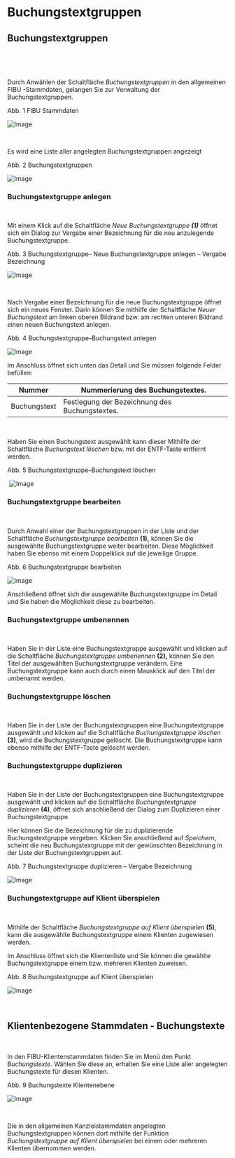 # Buchungstextgruppen

## Buchungstextgruppen

&nbsp;

&nbsp;

Durch Anwählen der Schaltfläche *Buchungstextgruppen* in den allgemeinen FIBU -Stammdaten, gelangen Sie zur Verwaltung der Buchungstextgruppen.&nbsp;

Abb. 1 FIBU Stammdaten

![Image](<lib/NeuesElement198.png>)

&nbsp;

Es wird eine Liste aller angelegten Buchungstextgruppen angezeigt

Abb. 2 Buchungstextgruppen&nbsp;

![Image](<lib/NeuesElement196.png>)

### Buchungstextgruppe anlegen

&nbsp;

Mit einem Klick auf die Schaltfläche *Neue Buchungstextgruppe **(1)*** öffnet sich ein Dialog zur Vergabe einer Bezeichnung für die neu anzulegende Buchungstextgruppe.

Abb. 3 Buchungstextgruppe– Neue Buchungstextgruppe anlegen – Vergabe Bezeichnung

![Image](<lib/NeuesElement195.png>)

&nbsp;

Nach Vergabe einer Bezeichnung für die neue Buchungstextgruppe öffnet sich ein neues Fenster. Darin können Sie mithilfe der Schaltfläche *Neuer Buchungstext* am linken oberen Bildrand bzw. am rechten unteren Bildrand einen neuen Buchungstext anlegen.

Abb. 4 Buchungstextgruppe–Buchungstext anlegen

![Image](<lib/NeuesElement194.png>)

Im Anschluss öffnet sich unten das Detail und Sie müssen folgende Felder befüllen:

| Nummer | Nummerierung des Buchungstextes. |
| --- | --- |
| Buchungstext | Festlegung der Bezeichnung des&nbsp; Buchungstextes. |


&nbsp;

Haben Sie einen Buchungstext ausgewählt kann dieser Mithilfe der Schaltfläche *Buchungstext löschen* bzw. mit der ENTF-Taste entfernt werden.

Abb. 5 Buchungstextgruppe–Buchungstext löschen

&nbsp;![Image](<lib/NeuesElement193.png>)

### Buchungstextgruppe bearbeiten

&nbsp;

Durch Anwahl einer der Buchungstextgruppen in der Liste und der Schaltfläche *Buchungstextgruppe bearbeiten* **(1),** können Sie die ausgewählte Buchungstextgruppe weiter bearbeiten. Diese Möglichkeit haben Sie ebenso mit einem Doppelklick auf die jeweilige Gruppe.

Abb. 6 Buchungstextgruppe bearbeiten

![Image](<lib/NeuesElement192.png>)

Anschließend öffnet sich die ausgewählte Buchungstextgruppe im Detail und Sie haben die Möglichkeit diese zu bearbeiten.

### Buchungstextgruppe umbenennen

&nbsp;

Haben Sie in der Liste eine Buchungstextgruppe ausgewählt und klicken auf die Schaltfläche *Buchungstextgruppe umbenennen* **(2),** können Sie den Titel der ausgewählten Buchungstextgruppe verändern. Eine Buchungstextgruppe kann auch durch einen Mausklick auf den Titel der umbenannt werden.

### Buchungstextgruppe löschen

&nbsp;

Haben Sie in der Liste der Buchungstextgruppen eine Buchungstextgruppe ausgewählt und klicken auf die Schaltfläche *Buchungstextgruppe löschen* **(3)**, wird die Buchungstextgruppe gelöscht. Die Buchungstextgruppe kann ebenso mithilfe der ENTF-Taste gelöscht werden.

### Buchungstextgruppe duplizieren

&nbsp;

Haben Sie in der Liste der Buchungstextgruppen eine Buchungstextgruppe ausgewählt und klicken auf die Schaltfläche *Buchungstextgruppe duplizieren* **(4)**, öffnet sich anschließend der Dialog zum Duplizieren einer Buchungstextgruppe.

Hier können Sie die Bezeichnung für die zu duplizierende Buchungstextgruppe vergeben. Klicken Sie anschließend auf *Speichern*, scheint die neu Buchungstextgruppe mit der gewünschten Bezeichnung in der Liste der Buchungstextgruppen auf.

Abb. 7 Buchungstextgruppe duplizieren – Vergabe Bezeichnung

![Image](<lib/NeuesElement191.png>)

### Buchungstextgruppe auf Klient überspielen

&nbsp;

Mithilfe der Schaltfläche *Buchungstextgruppe auf Klient überspielen* **(5)**, kann die ausgewählte Buchungstextgruppe einem Klienten zugewiesen werden.

Im Anschluss öffnet sich die Klientenliste und Sie können die gewählte Buchungstextgruppe einem bzw. mehreren Klienten zuweisen.

Abb. 8 Buchungstextgruppe auf Klient überspielen

![Image](<lib/NeuesElement190.png>)

&nbsp;

## Klientenbezogene Stammdaten - Buchungstexte

&nbsp;

In den FIBU-Klientenstammdaten finden Sie im Menü den Punkt *Buchungstexte*. Wählen Sie diese an, erhalten Sie eine Liste aller angelegten Buchungstexte für diesen Klienten.&nbsp;

Abb. 9 Buchungstexte Klientenebene

![Image](<lib/NeuesElement127.png>)

&nbsp;

Die in den allgemeinen Kanzleistammdaten angelegten Buchungstextgruppen können dort mithilfe der Funktion *Buchungstextgruppe auf Klient überspielen* bei einem oder mehreren Klienten übernommen werden.&nbsp;

&nbsp;

